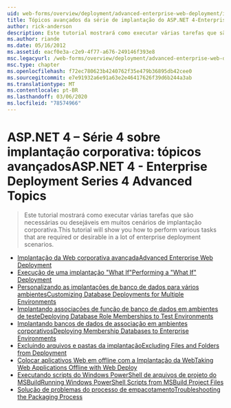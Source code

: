 ```yaml
---
uid: web-forms/overview/deployment/advanced-enterprise-web-deployment/index
title: Tópicos avançados da série de implantação do ASP.NET 4-Enterprise Deployment | Microsoft Docs
author: rick-anderson
description: Este tutorial mostrará como executar várias tarefas que são necessárias ou desejáveis em muitos cenários de implantação corporativa.
ms.author: riande
ms.date: 05/16/2012
ms.assetid: eacf0e3a-c2e9-4f77-a676-249146f393e8
msc.legacyurl: /web-forms/overview/deployment/advanced-enterprise-web-deployment
msc.type: chapter
ms.openlocfilehash: f72ec780623b4240762f35e479b36895db42cee0
ms.sourcegitcommit: e7e91932a6e91a63e2e46417626f39d6b244a3ab
ms.translationtype: MT
ms.contentlocale: pt-BR
ms.lasthandoff: 03/06/2020
ms.locfileid: "78574966"
---
```

# <a name="aspnet-4---enterprise-deployment-series-4-advanced-topics"></a><span data-ttu-id="092fa-103">ASP.NET 4 – Série 4 sobre implantação corporativa: tópicos avançados</span><span class="sxs-lookup"><span data-stu-id="092fa-103">ASP.NET 4 - Enterprise Deployment Series 4 Advanced Topics</span></span>

> <span data-ttu-id="092fa-104">Este tutorial mostrará como executar várias tarefas que são necessárias ou desejáveis em muitos cenários de implantação corporativa.</span><span class="sxs-lookup"><span data-stu-id="092fa-104">This tutorial will show you how to perform various tasks that are required or desirable in a lot of enterprise deployment scenarios.</span></span>

- [<span data-ttu-id="092fa-105">Implantação da Web corporativa avançada</span><span class="sxs-lookup"><span data-stu-id="092fa-105">Advanced Enterprise Web Deployment</span></span>](advanced-enterprise-web-deployment.md)
- [<span data-ttu-id="092fa-106">Execução de uma implantação "What If"</span><span class="sxs-lookup"><span data-stu-id="092fa-106">Performing a "What If" Deployment</span></span>](performing-a-what-if-deployment.md)
- [<span data-ttu-id="092fa-107">Personalizando as implantações de banco de dados para vários ambientes</span><span class="sxs-lookup"><span data-stu-id="092fa-107">Customizing Database Deployments for Multiple Environments</span></span>](customizing-database-deployments-for-multiple-environments.md)
- [<span data-ttu-id="092fa-108">Implantando associações de função de banco de dados em ambientes de teste</span><span class="sxs-lookup"><span data-stu-id="092fa-108">Deploying Database Role Memberships to Test Environments</span></span>](deploying-database-role-memberships-to-test-environments.md)
- [<span data-ttu-id="092fa-109">Implantando bancos de dados de associação em ambientes corporativos</span><span class="sxs-lookup"><span data-stu-id="092fa-109">Deploying Membership Databases to Enterprise Environments</span></span>](deploying-membership-databases-to-enterprise-environments.md)
- [<span data-ttu-id="092fa-110">Excluindo arquivos e pastas da implantação</span><span class="sxs-lookup"><span data-stu-id="092fa-110">Excluding Files and Folders from Deployment</span></span>](excluding-files-and-folders-from-deployment.md)
- [<span data-ttu-id="092fa-111">Colocar aplicativos Web em offline com a Implantação da Web</span><span class="sxs-lookup"><span data-stu-id="092fa-111">Taking Web Applications Offline with Web Deploy</span></span>](taking-web-applications-offline-with-web-deploy.md)
- [<span data-ttu-id="092fa-112">Executando scripts do Windows PowerShell de arquivos de projeto do MSBuild</span><span class="sxs-lookup"><span data-stu-id="092fa-112">Running Windows PowerShell Scripts from MSBuild Project Files</span></span>](running-windows-powershell-scripts-from-msbuild-project-files.md)
- [<span data-ttu-id="092fa-113">Solução de problemas do processo de empacotamento</span><span class="sxs-lookup"><span data-stu-id="092fa-113">Troubleshooting the Packaging Process</span></span>](troubleshooting-the-packaging-process.md)
